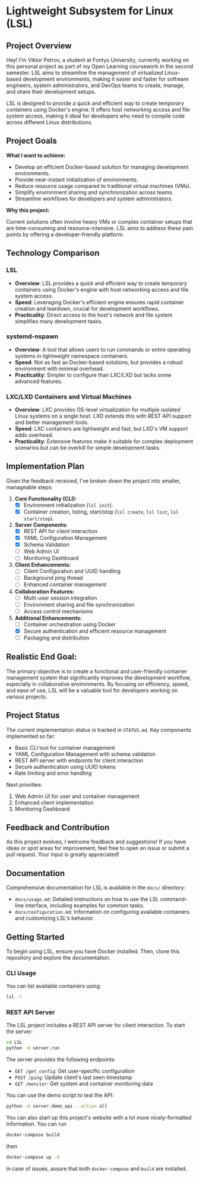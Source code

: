 # Lightweight Subsystem for Linux (LSL)

## Project Overview

Hey! I'm Viktor Petrov, a student at Fontys University, currently working on this personal project as part of my Open Learning coursework in the second semester. LSL aims to streamline the management of virtualized Linux-based development environments, making it easier and faster for software engineers, system administrators, and DevOps teams to create, manage, and share their development setups.

LSL is designed to provide a quick and efficient way to create temporary containers using Docker's engine. It offers host networking access and file system access, making it ideal for developers who need to compile code across different Linux distributions.

## Project Goals

**What I want to achieve:**

- Develop an efficient Docker-based solution for managing development environments.
- Provide near-instant initialization of environments.
- Reduce resource usage compared to traditional virtual machines (VMs).
- Simplify environment sharing and synchronization across teams.
- Streamline workflows for developers and system administrators.

**Why this project:**

Current solutions often involve heavy VMs or complex container setups that are time-consuming and resource-intensive. LSL aims to address these pain points by offering a developer-friendly platform.

## Technology Comparison

### LSL
- **Overview**: LSL provides a quick and efficient way to create temporary containers using Docker's engine with host networking access and file system access.
- **Speed**: Leveraging Docker's efficient engine ensures rapid container creation and teardown, crucial for development workflows.
- **Practicality**: Direct access to the host's network and file system simplifies many development tasks.

### systemd-nspawn
- **Overview**: A tool that allows users to run commands or entire operating systems in lightweight namespace containers.
- **Speed**: Not as fast as Docker-based solutions, but provides a robust environment with minimal overhead.
- **Practicality**: Simpler to configure than LXC/LXD but lacks some advanced features.

### LXC/LXD Containers and Virtual Machines
- **Overview**: LXC provides OS-level virtualization for multiple isolated Linux systems on a single host. LXD extends this with REST API support and better management tools.
- **Speed**: LXC containers are lightweight and fast, but LXD's VM support adds overhead.
- **Practicality**: Extensive features make it suitable for complex deployment scenarios but can be overkill for simple development tasks.

## Implementation Plan

Given the feedback received, I've broken down the project into smaller, manageable steps:

1. **Core Functionality (CLI):**
   - [x] Environment initialization (`lsl init`).
   - [x] Container creation, listing, start/stop (`lsl create`, `lsl list`, `lsl start/stop`).
2. **Server Components:**
   - [x] REST API for client interaction
   - [x] YAML Configuration Management
   - [x] Schema Validation
   - [ ] Web Admin UI
   - [ ] Monitoring Dashboard
3. **Client Enhancements:**
   - [ ] Client Configuration and UUID handling
   - [ ] Background ping thread
   - [ ] Enhanced container management
4. **Collaboration Features:**
   - [ ] Multi-user session integration
   - [ ] Environment sharing and file synchronization
   - [ ] Access control mechanisms
5. **Additional Enhancements:**
   - [ ] Container orchestration using Docker
   - [x] Secure authentication and efficient resource management
   - [ ] Packaging and distribution

## Realistic End Goal:

The primary objective is to create a functional and user-friendly container management system that significantly improves the development workflow, especially in collaborative environments. By focusing on efficiency, speed, and ease of use, LSL will be a valuable tool for developers working on various projects.

## Project Status

The current implementation status is tracked in `STATUS.md`. Key components implemented so far:

- Basic CLI tool for container management
- YAML Configuration Management with schema validation
- REST API server with endpoints for client interaction
- Secure authentication using UUID tokens
- Rate limiting and error handling

Next priorities:
1. Web Admin UI for user and container management
2. Enhanced client implementation
3. Monitoring Dashboard

## Feedback and Contribution

As this project evolves, I welcome feedback and suggestions! If you have ideas or spot areas for improvement, feel free to open an issue or submit a pull request. Your input is greatly appreciated!

## Documentation

Comprehensive documentation for LSL is available in the `docs/` directory:

* `docs/usage.md`: Detailed instructions on how to use the LSL command-line interface, including examples for common tasks.
* `docs/configuration.md`: Information on configuring available containers and customizing LSL's behavior.

## Getting Started

To begin using LSL, ensure you have Docker installed. Then, clone this repository and explore the documentation.

### CLI Usage

You can list available containers using:
```bash
lsl -l
```

### REST API Server

The LSL project includes a REST API server for client interaction. To start the server:

```bash
cd LSL
python -m server.run
```

The server provides the following endpoints:
- `GET /get_config`: Get user-specific configuration
- `POST /ping`: Update client's last seen timestamp
- `GET /monitor`: Get system and container monitoring data

You can use the demo script to test the API:
```bash
python -m server.demo_api --action all
```
You can also start up this project's website with a lot more nicely-formatted information. You can run 
```bash
docker-compose build
```
then 
```bash
docker-compose up -d
```
In case of issues, assure that both ```docker-compose``` and ```build``` are installed. 
